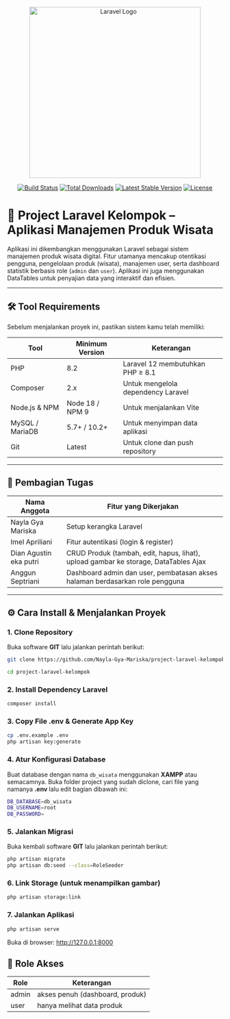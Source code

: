 <p align="center"><a href="https://laravel.com" target="_blank"><img src="https://raw.githubusercontent.com/laravel/art/master/logo-lockup/5%20SVG/2%20CMYK/1%20Full%20Color/laravel-logolockup-cmyk-red.svg" width="400" alt="Laravel Logo"></a></p>

<p align="center">
<a href="https://github.com/laravel/framework/actions"><img src="https://github.com/laravel/framework/workflows/tests/badge.svg" alt="Build Status"></a>
<a href="https://packagist.org/packages/laravel/framework"><img src="https://img.shields.io/packagist/dt/laravel/framework" alt="Total Downloads"></a>
<a href="https://packagist.org/packages/laravel/framework"><img src="https://img.shields.io/packagist/v/laravel/framework" alt="Latest Stable Version"></a>
<a href="https://packagist.org/packages/laravel/framework"><img src="https://img.shields.io/packagist/l/laravel/framework" alt="License"></a>
</p>

# 🧾 Project Laravel Kelompok – Aplikasi Manajemen Produk Wisata

Aplikasi ini dikembangkan menggunakan Laravel sebagai sistem manajemen produk wisata digital. Fitur utamanya mencakup otentikasi pengguna, pengelolaan produk (wisata), manajemen user, serta dashboard statistik berbasis role (`admin` dan `user`). Aplikasi ini juga menggunakan DataTables untuk penyajian data yang interaktif dan efisien.

---

## 🛠️ Tool Requirements

Sebelum menjalankan proyek ini, pastikan sistem kamu telah memiliki:

| Tool            | Minimum Version | Keterangan                         |
| --------------- | --------------- | ---------------------------------- |
| PHP             | 8.2             | Laravel 12 membutuhkan PHP ≥ 8.1   |
| Composer        | 2.x             | Untuk mengelola dependency Laravel |
| Node.js & NPM   | Node 18 / NPM 9 | Untuk menjalankan Vite             |
| MySQL / MariaDB | 5.7+ / 10.2+    | Untuk menyimpan data aplikasi      |
| Git             | Latest          | Untuk clone dan push repository    |

---

## 👥 Pembagian Tugas

| Nama Anggota           | Fitur yang Dikerjakan                                                               |
| ---------------------- | ----------------------------------------------------------------------------------- |
| Nayla Gya Mariska      | Setup kerangka Laravel                                                              |
| Imel Apriliani         | Fitur autentikasi (login & register)                                                |
| Dian Agustin eka putri | CRUD Produk (tambah, edit, hapus, lihat), upload gambar ke storage, DataTables Ajax |
| Anggun Septriani       | Dashboard admin dan user, pembatasan akses halaman berdasarkan role pengguna        |

---

## ⚙️ Cara Install & Menjalankan Proyek

### 1. Clone Repository

Buka software **GIT** lalu jalankan perintah berikut:

```bash
git clone https://github.com/Nayla-Gya-Mariska/project-laravel-kelompok.git

cd project-laravel-kelompok
```

### 2. Install Dependency Laravel

```bash
composer install
```

### 3. Copy File .env & Generate App Key

```bash
cp .env.example .env
php artisan key:generate
```

### 4. Atur Konfigurasi Database

Buat database dengan nama `db_wisata` menggunakan **XAMPP** atau semacamnya. Buka folder project yang sudah diclone, cari file yang namanya **.env** lalu edit bagian dibawah ini:

```bash
DB_DATABASE=db_wisata
DB_USERNAME=root
DB_PASSWORD=
```

### 5. Jalankan Migrasi

Buka kembali software **GIT** lalu jalankan perintah berikut:

```bash
php artisan migrate
php artisan db:seed --class=RoleSeeder
```

### 6. Link Storage (untuk menampilkan gambar)

```bash
php artisan storage:link
```

### 7. Jalankan Aplikasi

```bash
php artisan serve
```

Buka di browser: http://127.0.0.1:8000

## 🔐 Role Akses

| Role  | Keterangan                      |
| ----- | ------------------------------- |
| admin | akses penuh (dashboard, produk) |
| user  | hanya melihat data produk       |
